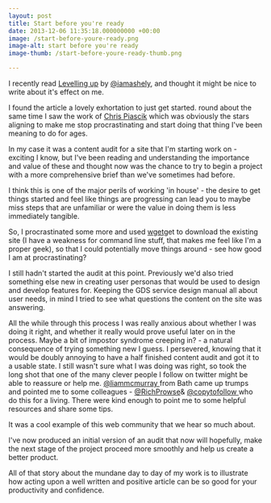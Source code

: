 ```yaml
---
layout: post
title: Start before you're ready
date: 2013-12-06 11:35:18.000000000 +00:00
image: /start-before-youre-ready.png
image-alt: start before you're ready
image-thumb: /start-before-youre-ready-thumb.png

---
```


I recently read [Levelling up][level] by <a href="https://twitter.com/iamashley">@iamashely</a>, and thought it might be nice to write about it's effect on me.

I found the article a lovely exhortation to just get started. round about the same time I saw the work of [Chris Piascik][pias] which was obviously the stars aligning to make me stop procrastinating and start doing that thing I've been meaning to do for ages.

In my case it was a content audit for a site that I'm starting work on - exciting I know, but I've been reading and understanding the importance and value of these and thought now was the chance to try to begin a project with a more comprehensive brief than we've sometimes had before.

I think this is one of the major perils of working 'in house' - the desire to get things started and feel like things are progressing can lead you to maybe miss steps that are unfamiliar or were the value in doing them is less immediately tangible.

So, I procrastinated some more and used [wget][wget]get to download the existing site (I have a weakness for command line stuff, that makes me feel like I'm a proper geek), so that I could potentially move things around - see how good I am at procrastinating?

I still hadn't started the audit at this point. Previously we'd also tried something else new in creating user personas that would be used to design and develop features for. Keeping the GDS service design manual all about user needs, in mind I tried to see what questions the content on the site was answering.

All the while through this process I was really anxious about whether I was doing it right, and whether it really would prove useful later on in the process. Maybe a bit of impostor syndrome creeping in? - a natural consequence of trying something new I guess. I persevered, knowing that it would be doubly annoying to have a half finished content audit and got it to a usable state. I still wasn't sure what I was doing was right, so took the long shot that one of the many clever people I follow on twitter might be able to reassure or help me. <a href="https://twitter.com/liammcmurray">@liammcmurray </a>from Bath came up trumps and pointed me to some colleagues - <a href="https://twitter.com/RichProwse">@RichProwse</a>& <a href="https://twitter.com/copytofollow">@copytofollow </a>who do this for a living. There were kind enough to point me to some helpful resources and share some tips.

It was a cool example of this web community that we hear so much about.

I've now produced an initial version of an audit that now will hopefully, make the next stage of the project proceed more smoothly and help us create a better product.

All of that story about the mundane day to day of my work is to illustrate how acting upon a well written and positive article can be so good for your productivity and confidence.

[level]: http://24ways.org/2013/levelling-up/
[pias]: http://www.flickr.com/photos/chrispiascik/7981177508/
[wget]: http://en.wikipedia.org/wiki/Wge
